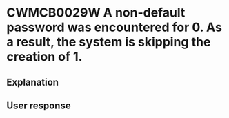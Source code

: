 # CWMCB0029W A non-default password was encountered for 0. As a result, the system is skipping the creation of 1.

## Explanation

## User response